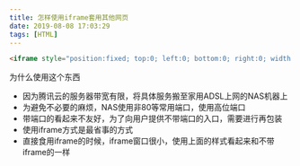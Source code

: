 ```yaml
---
title: 怎样使用iframe套用其他网页
date: 2019-08-08 17:03:29
tags: [HTML]
---
```


```html
<iframe style="position:fixed; top:0; left:0; bottom:0; right:0; width:100%; height:100%; border:none; margin:0; padding:0; overflow:hidden; z-index:999999;" src="" frameborder="0"></iframe>
```

为什么使用这个东西

- 因为腾讯云的服务器带宽有限，将具体服务搬至家用ADSL上网的NAS机器上
- 为避免不必要的麻烦，NAS使用非80等常用端口，使用高位端口
- 带端口的看起来不友好，为了向用户提供不带端口的入口，需要进行再包装
- 使用iframe方式是最省事的方式
- 直接食用iframe的时候，iframe窗口很小，使用上面的样式看起来和不带iframe的一样
